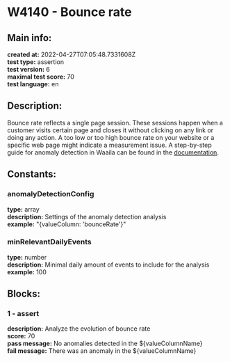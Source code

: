 # W4140 - Bounce rate  
## Main info:  
**created at:** 2022-04-27T07:05:48.7331608Z  
**test type:** assertion  
**test version:** 6  
**maximal test score:** 70  
**test language:** en  
## Description:  
Bounce rate reflects a single page session. These sessions happen when a customer visits certain page and closes it without clicking on any link or doing any action. A too low or too high bounce rate on your website or a specific web page might indicate a measurement issue. A step-by-step guide for anomaly detection in Waaila can be found in the <a href=https://waaila.com/en/docs/waaila/testLogic/AI-functions/#waailafunctionsisdayofweekanomaly target = _blank>documentation</a>.  
## Constants:  
### anomalyDetectionConfig
**type:** array  
**description:** Settings of the anomaly detection analysis  
**example:** "{valueColumn: 'bounceRate'}"  
### minRelevantDailyEvents
**type:** number  
**description:** Minimal daily amount of events to include for the analysis  
**example:** 100  
## Blocks:  
### 1 - assert
**description:** Analyze the evolution of bounce rate  
**score:** 70  
**pass message:** No anomalies detected in the ${valueColumnName}  
**fail message:** There was an anomaly in the ${valueColumnName}  

